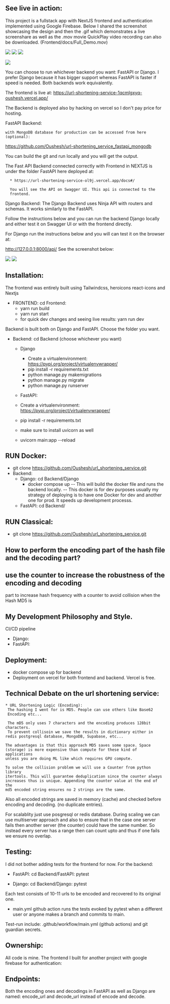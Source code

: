 ## See live in action:
   This project is a fullstack app with NextJS frontend and
   authentication implemented using Google Firebase.
   Below I shared the screenshot showcasing the design
   and then the .gif which demonstrates a live 
   screenshare as well as the .mov movie QuickPlay
   video recording can also be downloaded.
   (Frontend/docs/Full_Demo.mov)
   
   ![](Frontend/docs/encoded_frontend.png)
   ![](Frontend/docs/decoded_frontend.png)
   ![](Frontend/docs/frontend_decoded.png)

   ![](Frontend/docs/demo.gif)
   
   
   You can choose to run whichever backend you want: FastAPI or Django.
   I prefer Django because it has bigger support whereas FastAPI is faster
   if speed is needed. Both backends work equivalently.

   The frontend is live at: 
   https://url-shortening-service-1qcmlgxyq-oushesh.vercel.app/
   
   The Backend is deployed also by hacking on vercel so I don't 
   pay price for hosting.
   
   FastAPI Backend:
   
    with MongoDB database for production can be accessed from here (optional):
   https://github.com/Oushesh/url-shortening_service_fastapi_mongodb

   You can build the git and run locally and you will get the output.

   The Fast API Backend connected correctly with Frontend in NEXTJS 
   is under the folder FastAPI here deployed at: 
   
      * https://url-shortening-service-ol9j.vercel.app/docs#/

      You will see the API on Swagger UI. This api is connected to the 
      frontend.

   Django Backend:
   The Django Backend uses Ninja API with routers and schemas.
   It works similarly to the FastAPI.

   Follow the instructions below and you can run the backend Django locally
   and either test it on Swagger UI or with the frontend directly.

   For Django run the instructions below and you will can test it 
   on the browser at:

   http://127.0.0.1:8000/api/
   See the screenshot below:

   ![](Backend/Django/docs/decode.png)
   ![](Backend/Django/docs/encode.png)
  
## Installation:
   The frontend was entirely built using Tailwindcss, heroicons
   react-icons and Nextjs

   * FRONTEND:
      cd Frontend: 
      * yarn run build
      * yarn run start
      * for quick dev changes and seeing live results: yarn run dev
   
   Backend is built both on Django and FastAPI. Choose the folder
   you want. 

   * Backend: 
      cd Backend (choose whichever you want)
       * Django
         * Create a virtualenvironment: https://pypi.org/project/virtualenvwrapper/
         * pip install -r requirements.txt
         * python manage.py makemigrations
         * python manage.py migrate
         * python manage.py runserver

      * FastAPI:
       * Create a virtualenvironment: https://pypi.org/project/virtualenvwrapper/
       * pip install -r requirements.txt
       * make sure to install uvicorn as well
       * uvicorn main:app --reload
       
## RUN Docker: 
   * git clone https://github.com/Oushesh/url_shortening_service.git
   * Backend: 
     * Django: cd Backend/Django
       * docker compose up 
            -- This will build the docker file and runs the backend locally.
            -- This docker is for dev purposes usually my strategy of deploying is
               to have one Docker for dev and another one for prod. It speeds up
               development processs. 
      * FastAPI: cd Backend/

## RUN Classical:
   * git clone https://github.com/Oushesh/url_shortening_service.git
   
## How to perform the encoding part of the hash file and the decoding part?

## use the counter to increase the robustness of the encoding and decoding 
   part to increase hash frequency with a counter to avoid collision when the Hash MD5 is 

## My Development Philosophy and Style.
   CI/CD pipeline 
   * Django:    
   * FastAPI:

## Deployment:
   * docker compose up for backend
   *  Deployment on vercel for both frontend and backend.
      Vercel is free.
 
## Technical Debate on the url shortening service:
    * URL Shortening Logic (Encoding):
     The hashing I went for is MD5. People can use others like Base62 
     Encoding etc...

     The mD5 only uses 7 characters and the encoding produces 128bit characters. 
     To prevent collisoin we save the results in dictionary either in redis postgresql database, MongoDB, Supabase, etc...

    The advantages is that this approach MD5 saves some space. Space
    (storage) is more expensive than compute for these kind of applications
    unless you are doing ML like which requires GPU compute.

    To solve the collision problem we will use a Counter from python library
    itertools. This will guarantee deduplication since the counter always 
    increases thus is unique. Appending the counter value at the end of the 
    md5 encoded string ensures no 2 strings are the same. 

   Also all encoded strings are saved in memory (cache) and checked
   before encoding and decoding. (no duplicate entries). 
   
   For scalablity just use posgresql or redis database. During scaling
   we can use multiserver approach and also to ensure that in the 
   case one server fails  then another server (the counter) could
   have the same number. So instead every server has a range then can count
   upto and thus if one fails we ensure no overlap.

## Testing:
   I did not bother adding tests for the frontend for now.
   For the backend:
   * FastAPI: 
      cd Backend/FastAPI:
      pytest
   
   * Django:
     cd Backend/Django:
     pytest
   
   Each test consists of 10-11 urls to be encoded and recovered to its original one.

   * main.yml github action runs the tests evoked by pytest when a different user or anyone makes a branch and commits to main.

   Test-run include: .github/workflow/main.yml (github actions)
   and git guardian secrets.

## Ownership:
   All code is mine. The frontend I built for another project with 
   google firebase for authentication: 
   

## Endpoints:
   Both the encoding ones and decodings in FastAPI as well as Django 
   are named: encode_url and decode_url instead of encode and decode.